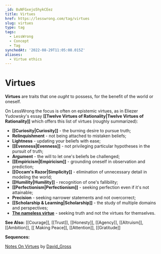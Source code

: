 ```yaml
---
_id: 8uNFGxejo5hykCEez
title: Virtues
href: https://lesswrong.com/tag/virtues
slug: virtues
type: tag
tags:
  - LessWrong
  - Concept
  - Tag
synchedAt: '2022-08-29T11:05:08.015Z'
aliases:
  - Virtue ethics
---
```


# Virtues

**Virtues** are traits that one *ought* to possess, for the benefit of the world or oneself.

On LessWrong the focus is often on epistemic virtues, as in Eliezer Yudowsky's essay **[[Twelve Virtues of Rationality|Twelve Virtues of Rationality]]** which offers this list of virtues (roughly summarized):

- **[[Curiosity|Curiosity]]** \- the burning desire to pursue truth;
- **Relinquishment** \- not being attached to mistaken beliefs;
- **Lightness** \- updating your beliefs with ease;
- **[[Evenness|Evenness]]** \- not privileging particular hypotheses in the pursuit of truth;
- **Argument** \- the will to let one's beliefs be challenged;
- **[[Empiricism|Empiricism]]** \- grounding oneself in observation and prediction;
- **[[Occam's Razor|Simplicity]]** \- elimination of unnecessary detail in modeling the world;
- **[[Humility|Humility]]** \- recognition of one's fallibility;
- **[[Perfectionism|Perfectionism]]** \- seeking perfection even if it's not attainable;
- **Precision** \- seeking narrower statements and not overcorrect;
- **[[Scholarship & Learning|Scholarship]]** \- the study of multiple domains and perspectives;
- [**The nameless virtue**](https://www.lesswrong.com/tag/twelfth-virtue) \- seeking truth and not the virtues for themselves.

**See Also:** [[Courage]], [[Trust]], [[Honesty]], [[Agency]], [[Altruism]], [[Ambition]], [[ Making Peace]], [[Attention]], [[Gratitude]]

**Sequences:**

[Notes On Virtues](https://www.lesswrong.com/s/xqgwpmwDYsn8osoje) by [David_Gross](https://www.lesswrong.com/users/david_gross)
